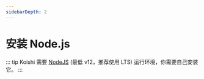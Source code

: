 ```yaml
---
sidebarDepth: 2
---
```


# 安装 Node.js

::: tip
Koishi 需要 [NodeJS](https://nodejs.org/) (最低 v12，推荐使用 LTS) 运行环境，你需要自己安装它。
:::
